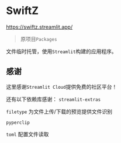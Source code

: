 # SwiftZ
https://swiftz.streamlit.app/

> 原项目`Packages`

文件临时托管，使用`Streamlit`构建的应用程序。

## 感谢
这里感谢`Streamlit Cloud`提供免费的社区平台！

还有以下依赖库感谢：
`streamlit-extras`

`filetype`
为文件上传/下载的预览提供文件识别

`pyperclip`

`toml`
配置文件读取